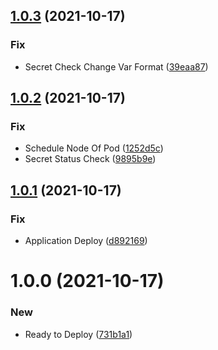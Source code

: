 ## [1.0.3](https://github.com/oguzhalit/DeployEks/compare/v1.0.2...v1.0.3) (2021-10-17)


### Fix

* Secret Check Change Var Format ([39eaa87](https://github.com/oguzhalit/DeployEks/commit/39eaa8741aa9383e7018e4f02b7b4fc463802e82))

## [1.0.2](https://github.com/oguzhalit/DeployEks/compare/v1.0.1...v1.0.2) (2021-10-17)


### Fix

* Schedule Node Of Pod ([1252d5c](https://github.com/oguzhalit/DeployEks/commit/1252d5c0cd152d99a4e72b54b25f31d66f5bc17e))
* Secret Status Check ([9895b9e](https://github.com/oguzhalit/DeployEks/commit/9895b9effcf1f5bc76072a8a58406009c3cbe818))

## [1.0.1](https://github.com/oguzhalit/DeployEks/compare/v1.0.0...v1.0.1) (2021-10-17)


### Fix

* Application Deploy ([d892169](https://github.com/oguzhalit/DeployEks/commit/d89216970e460e80717120105b1c22563df7d0a5))

# 1.0.0 (2021-10-17)


### New

* Ready to Deploy ([731b1a1](https://github.com/oguzhalit/DeployEks/commit/731b1a1e489164a44d35d4ae2ebb682086d3278e))
